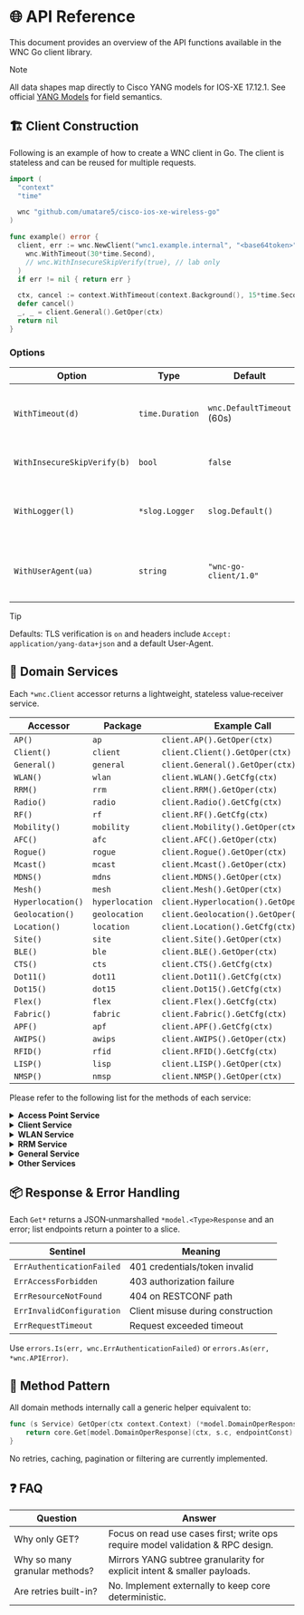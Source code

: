 # 🌐 API Reference

This document provides an overview of the API functions available in the WNC Go client library.

> [!NOTE]
> All data shapes map directly to Cisco YANG models for IOS-XE 17.12.1. See official [YANG Models](https://github.com/YangModels/yang/tree/main/vendor/cisco/xe/17121#readme) for field semantics.

## 🏗️ Client Construction

Following is an example of how to create a WNC client in Go. The client is stateless and can be reused for multiple requests.

```go
import (
  "context"
  "time"

  wnc "github.com/umatare5/cisco-ios-xe-wireless-go"
)

func example() error {
  client, err := wnc.NewClient("wnc1.example.internal", "<base64token>",
    wnc.WithTimeout(30*time.Second),
    // wnc.WithInsecureSkipVerify(true), // lab only
  )
  if err != nil { return err }

  ctx, cancel := context.WithTimeout(context.Background(), 15*time.Second)
  defer cancel()
  _, _ = client.General().GetOper(ctx)
  return nil
}
```

### Options

| Option                      | Type            | Default                    | Description                              |
| --------------------------- | --------------- | -------------------------- | ---------------------------------------- |
| `WithTimeout(d)`            | `time.Duration` | `wnc.DefaultTimeout` (60s) | Sets HTTP request timeout; must be > 0.  |
| `WithInsecureSkipVerify(b)` | `bool`          | `false`                    | Skips TLS verify; use only in labs.      |
| `WithLogger(l)`             | `*slog.Logger`  | `slog.Default()`           | Sets structured logger; cannot be nil.   |
| `WithUserAgent(ua)`         | `string`        | `"wnc-go-client/1.0"`      | Custom User-Agent; may be ignored today. |

> [!TIP]
>
> Defaults: TLS verification is `on` and headers include `Accept: application/yang-data+json` and a default User-Agent.

## 🧭 Domain Services

Each `*wnc.Client` accessor returns a lightweight, stateless value‑receiver service.

| Accessor          | Package         | Example Call                          |
| ----------------- | --------------- | ------------------------------------- |
| `AP()`            | `ap`            | `client.AP().GetOper(ctx)`            |
| `Client()`        | `client`        | `client.Client().GetOper(ctx)`        |
| `General()`       | `general`       | `client.General().GetOper(ctx)`       |
| `WLAN()`          | `wlan`          | `client.WLAN().GetCfg(ctx)`           |
| `RRM()`           | `rrm`           | `client.RRM().GetOper(ctx)`           |
| `Radio()`         | `radio`         | `client.Radio().GetCfg(ctx)`          |
| `RF()`            | `rf`            | `client.RF().GetCfg(ctx)`             |
| `Mobility()`      | `mobility`      | `client.Mobility().GetOper(ctx)`      |
| `AFC()`           | `afc`           | `client.AFC().GetOper(ctx)`           |
| `Rogue()`         | `rogue`         | `client.Rogue().GetOper(ctx)`         |
| `Mcast()`         | `mcast`         | `client.Mcast().GetOper(ctx)`         |
| `MDNS()`          | `mdns`          | `client.MDNS().GetOper(ctx)`          |
| `Mesh()`          | `mesh`          | `client.Mesh().GetOper(ctx)`          |
| `Hyperlocation()` | `hyperlocation` | `client.Hyperlocation().GetOper(ctx)` |
| `Geolocation()`   | `geolocation`   | `client.Geolocation().GetOper(ctx)`   |
| `Location()`      | `location`      | `client.Location().GetCfg(ctx)`       |
| `Site()`          | `site`          | `client.Site().GetOper(ctx)`          |
| `BLE()`           | `ble`           | `client.BLE().GetOper(ctx)`           |
| `CTS()`           | `cts`           | `client.CTS().GetCfg(ctx)`            |
| `Dot11()`         | `dot11`         | `client.Dot11().GetCfg(ctx)`          |
| `Dot15()`         | `dot15`         | `client.Dot15().GetCfg(ctx)`          |
| `Flex()`          | `flex`          | `client.Flex().GetCfg(ctx)`           |
| `Fabric()`        | `fabric`        | `client.Fabric().GetCfg(ctx)`         |
| `APF()`           | `apf`           | `client.APF().GetCfg(ctx)`            |
| `AWIPS()`         | `awips`         | `client.AWIPS().GetOper(ctx)`         |
| `RFID()`          | `rfid`          | `client.RFID().GetCfg(ctx)`           |
| `LISP()`          | `lisp`          | `client.LISP().GetOper(ctx)`          |
| `NMSP()`          | `nmsp`          | `client.NMSP().GetOper(ctx)`          |

Please refer to the following list for the methods of each service:

<details><summary><strong>Access Point Service</strong></summary>

| Method                        | Description                            |
| ----------------------------- | -------------------------------------- |
| `GetCfg`                      | Access point configuration for all APs |
| `GetTagSourcePriorityConfigs` | Tag source priority config             |
| `GetApTags`                   | AP tag assignments                     |
| `GetOper`                     | AP operational root data               |
| `GetRadioNeighbor`            | Radio neighbor info                    |
| `GetNameMacMap`               | AP name ↔ MAC list                     |
| `GetCapwapData`               | CAPWAP session data                    |
| `GetGlobalOper`               | Global AP operational data             |
| `GetHistory`                  | AP history records                     |
| `GetEwlcApStats`              | EWLC AP statistics                     |

</details>

<details><summary><strong>Client Service</strong></summary>

| Method                 | Description                 |
| ---------------------- | --------------------------- |
| `GetOper`              | Client operational overview |
| `GetCommonOperData`    | Common operational subset   |
| `GetDot11OperData`     | 802.11 specific data        |
| `GetMobilityOperData`  | Mobility related data       |
| `GetMmIfClientStats`   | MM IF client stats          |
| `GetMmIfClientHistory` | MM IF client history        |
| `GetTrafficStats`      | Traffic statistics          |
| `GetPolicyData`        | Policy association data     |
| `GetSisfDBMac`         | SISF DB MAC entries         |
| `GetDcInfo`            | Data center info            |

</details>

<details><summary><strong>WLAN Service</strong></summary>

| Method                        | Description                  |
| ----------------------------- | ---------------------------- |
| `GetCfg`                      | WLAN configuration           |
| `GetCfgEntries`               | Individual WLAN entries      |
| `GetPolicies`                 | WLAN policies                |
| `GetPolicyListEntries`        | Policy list entries          |
| `GetWirelessAaaPolicyConfigs` | AAA policy configs           |
| `GetGlobalOper`               | Global WLAN operational data |

</details>

<details><summary><strong>RRM Service</strong></summary>

| Method          | Description                |
| --------------- | -------------------------- |
| `GetCfg`        | RRM configuration          |
| `GetOper`       | Per-radio RRM data         |
| `GetGlobalOper` | Global RRM data            |
| `GetEmulOper`   | Emulation operational data |

</details>

<details><summary><strong>General Service</strong></summary>

| Method                       | Description                |
| ---------------------------- | -------------------------- |
| `GetOper`                    | General operational root   |
| `GetMgmtIntfData`            | Management interface data  |
| `GetCfg`                     | General configuration      |
| `GetMewlcConfig`             | ME WLC config              |
| `GetCacConfig`               | CAC config                 |
| `GetMfp`                     | MFP config/data            |
| `GetFipsCfg`                 | FIPS config                |
| `GetWsaApClientEvent`        | AP client event log        |
| `GetSimL3InterfaceCacheData` | SIM L3 interface cache     |
| `GetWlcManagementData`       | Controller management data |
| `GetLaginfo`                 | LAG info                   |
| `GetMulticastConfig`         | Multicast config           |
| `GetFeatureUsageCfg`         | Feature usage              |
| `GetThresholdWarnCfg`        | Threshold warnings         |
| `GetApLocRangingCfg`         | AP location ranging config |
| `GetGeolocationCfg`          | Geolocation config         |

</details>

<details><summary><strong>Other Services</strong></summary>

| Package         | Key Methods                                                               |
| --------------- | ------------------------------------------------------------------------- |
| `radio`         | `GetCfg`                                                                  |
| `rf`            | `GetCfg`, `GetProfiles`                                                   |
| `afc`           | `GetOper`, `GetAPResp`, `GetCloudOper`, `GetCloudStats`                   |
| `rogue`         | `GetOper`, `GetStats`, `GetData`, `GetClientData`, `GetRldpStats`         |
| `mcast`         | `GetOper`, `GetFlexMediastreamClientSummary`, `GetVlanL2MgidOp`           |
| `mdns`          | `GetOper`, `GetGlobalStats`, `GetWlanStats`                               |
| `mesh`          | `GetOper`, `GetCfg`                                                       |
| `mobility`      | `GetOper`                                                                 |
| `geolocation`   | `GetOper`, `GetApGeoLocStats`                                             |
| `hyperlocation` | `GetOper`, `GetProfiles`                                                  |
| `location`      | `GetCfg`                                                                  |
| `site`          | `GetOper`                                                                 |
| `ble`           | `GetOper`                                                                 |
| `cts`           | `GetCfg`                                                                  |
| `dot11`         | `GetCfg`                                                                  |
| `dot15`         | `GetCfg`                                                                  |
| `flex`          | `GetCfg`                                                                  |
| `fabric`        | `GetCfg`                                                                  |
| `apf`           | `GetCfg`                                                                  |
| `awips`         | `GetOper`                                                                 |
| `rfid`          | `GetCfg`                                                                  |
| `lisp`          | `GetOper`                                                                 |
| `nmsp`          | `GetOper`, `GetClientRegistration`, `GetCmxConnection`, `GetCmxCloudInfo` |

</details>

## 📦 Response & Error Handling

Each `Get*` returns a JSON‑unmarshalled `*model.<Type>Response` and an error; list endpoints return a pointer to a slice.

| Sentinel                  | Meaning                           |
| ------------------------- | --------------------------------- |
| `ErrAuthenticationFailed` | 401 credentials/token invalid     |
| `ErrAccessForbidden`      | 403 authorization failure         |
| `ErrResourceNotFound`     | 404 on RESTCONF path              |
| `ErrInvalidConfiguration` | Client misuse during construction |
| `ErrRequestTimeout`       | Request exceeded timeout          |

Use `errors.Is(err, wnc.ErrAuthenticationFailed)` or `errors.As(err, *wnc.APIError)`.

## 🔁 Method Pattern

All domain methods internally call a generic helper equivalent to:

```go
func (s Service) GetOper(ctx context.Context) (*model.DomainOperResponse, error) {
    return core.Get[model.DomainOperResponse](ctx, s.c, endpointConst)
}
```

No retries, caching, pagination or filtering are currently implemented.

## ❓ FAQ

| Question                      | Answer                                                                          |
| ----------------------------- | ------------------------------------------------------------------------------- |
| Why only GET?                 | Focus on read use cases first; write ops require model validation & RPC design. |
| Why so many granular methods? | Mirrors YANG subtree granularity for explicit intent & smaller payloads.        |
| Are retries built-in?         | No. Implement externally to keep core deterministic.                            |
